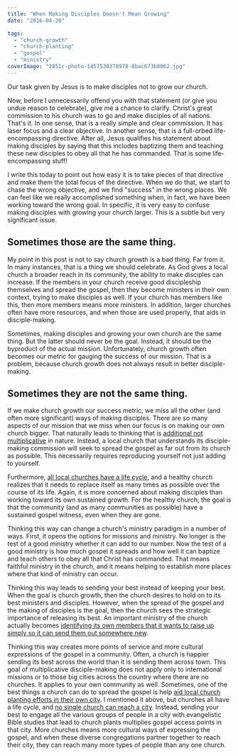 ```yaml
---
title: "When Making Disciples Doesn't Mean Growing"
date: "2016-04-20"

tags: 
  - "church-growth"
  - "church-planting"
  - "gospel"
  - "ministry"
coverImage: "2851c-photo-1457530378978-8bac673b8062.jpg"
---
```


Our task given by Jesus is to make disciples not to grow our church.

Now, before I unnecessarily offend you with that statement (or give you undue reason to celebrate), give me a chance to clarify. Christ's great commission to his church was to go and make disciples of all nations. That's it. In one sense, that is a really simple and clear commission. It has laser focus and a clear objective. In another sense, that is a full-orbed life-encompassing directive. After all, Jesus qualifies his statement about making disciples by saying that this includes baptizing them and teaching these new disciples to obey all that he has commanded. That is some life-encompassing stuff!

I write this today to point out how easy it is to take pieces of that directive and make them the total focus of the directive. When we do that, we start to chase the wrong objective, and we find "success" in the wrong places. We can feel like we really accomplished something when, in fact, we have been working toward the wrong goal. In specific, it is very easy to confuse making disciples with growing your church larger. This is a subtle but very significant issue.

## Sometimes those are the same thing.

My point in this post is not to say church growth is a bad thing. Far from it. In many instances, that is a thing we should celebrate. As God gives a local church a broader reach in its community, the ability to make disciples can increase. If the members in your church receive good discipleship themselves and spread the gospel, then they become ministers in their own context, trying to make disciples as well. If your church has members like this, then more members means more ministers. In addition, larger churches often have more resources, and when those are used properly, that aids in disciple-making.

Sometimes, making disciples and growing your own church are the same thing. But the latter should never be the goal. Instead, it should be the byproduct of the actual mission. Unfortunately, church growth often becomes our metric for gauging the success of our mission. That is a problem, because church growth does not always result in better disciple-making.

## Sometimes they are not the same thing.

If we make church growth our success metric, we miss all the other (and often more significant) ways of making disciples. There are so many aspects of our mission that we miss when our focus is on making our own church bigger. That naturally leads to thinking that is [additional not multiplicative](http://blog.keelancook.com/2015/10/a-multiplication-mindset-the-ministry-paradigm-your-church-may-be-missing.html) in nature. Instead, a local church that understands its disciple-making commission will seek to spread the gospel as far out from its church as possible. This necessarily requires reproducing yourself not just adding to yourself.

Furthermore, [all local churches have a life cycle](http://blog.keelancook.com/2016/04/church-planting-focus-on-the-forest-instead-of-the-trees.html), and a healthy church realizes that it needs to replace itself as many times as possible over the course of its life. Again, it is more concerned about making disciples than working toward its own sustained growth. For the healthy church, the goal is that the community (and as many communities as possible) have a sustained gospel witness, even when they are gone.

Thinking this way can change a church's ministry paradigm in a number of ways. First, it opens the options for missions and ministry. No longer is the test of a good ministry whether it can add to our number. Now the test of a good ministry is how much gospel it spreads and how well it can baptize and teach others to obey all that Christ has commanded. That means faithful ministry in the church, and it means helping to establish more places where that kind of ministry can occur.

Thinking this way leads to sending your best instead of keeping your best. When the goal is church growth, then the church desires to hold on to its best ministers and disciples. However, when the spread of the gospel and the making of disciples is the goal, then the church sees the strategic importance of releasing its best. An important ministry of the church actually becomes [identifying its own members that it wants to raise up simply so it can send them out somewhere new](http://blog.keelancook.com/2016/04/how-to-create-a-sending-culture-in-your-church.html).

Thinking this way creates more points of service and more cultural expressions of the gospel in a community. Often, a church is happier sending its best across the world than it is sending them across town. This goal of multiplicative disciple-making does not apply only to international missions or to those big cities across the country where there are no churches. It applies to your own community as well. Sometimes, one of the best things a church can do to spread the gospel is help [aid local church planting efforts in their own city](http://blog.keelancook.com/2015/11/cooperation-or-competition-does-your-church-play-nice-with-others.html). I mentioned it above, but churches all have a life cycle, and [no single church can reach a city](http://blog.keelancook.com/2016/02/why-no-single-church-can-reach-a-city.html). Instead, sending your best to engage all the various groups of people in a city with evangelistic Bible studies that lead to church plants multiplies gospel access points in that city. More churches means more cultural ways of expressing the gospel, and when these diverse congregations partner together to reach their city, they can reach many more types of people than any one church.
